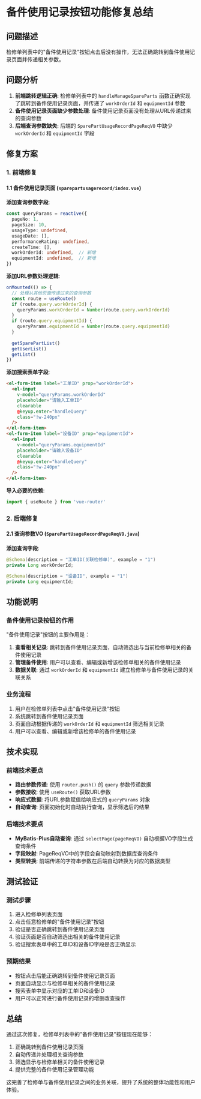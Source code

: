 # 备件使用记录按钮功能修复总结

## 问题描述
检修单列表中的"备件使用记录"按钮点击后没有操作，无法正确跳转到备件使用记录页面并传递相关参数。

## 问题分析
1. **前端跳转逻辑正确**: 检修单列表中的 `handleManageSpareParts` 函数正确实现了跳转到备件使用记录页面，并传递了 `workOrderId` 和 `equipmentId` 参数
2. **备件使用记录页面缺少参数处理**: 备件使用记录页面没有处理从URL传递过来的查询参数
3. **后端查询参数缺失**: 后端的 `SparePartUsageRecordPageReqVO` 中缺少 `workOrderId` 和 `equipmentId` 字段

## 修复方案

### 1. 前端修复

#### 1.1 备件使用记录页面 (`sparepartusagerecord/index.vue`)

**添加查询参数字段**:
```typescript
const queryParams = reactive({
  pageNo: 1,
  pageSize: 10,
  usageType: undefined,
  usageDate: [],
  performanceRating: undefined,
  createTime: [],
  workOrderId: undefined,  // 新增
  equipmentId: undefined,  // 新增
})
```

**添加URL参数处理逻辑**:
```typescript
onMounted(() => {
  // 处理从其他页面传递过来的查询参数
  const route = useRoute()
  if (route.query.workOrderId) {
    queryParams.workOrderId = Number(route.query.workOrderId)
  }
  if (route.query.equipmentId) {
    queryParams.equipmentId = Number(route.query.equipmentId)
  }
  
  getSparePartList()
  getUserList()
  getList()
})
```

**添加搜索表单字段**:
```html
<el-form-item label="工单ID" prop="workOrderId">
  <el-input
    v-model="queryParams.workOrderId"
    placeholder="请输入工单ID"
    clearable
    @keyup.enter="handleQuery"
    class="!w-240px"
  />
</el-form-item>
<el-form-item label="设备ID" prop="equipmentId">
  <el-input
    v-model="queryParams.equipmentId"
    placeholder="请输入设备ID"
    clearable
    @keyup.enter="handleQuery"
    class="!w-240px"
  />
</el-form-item>
```

**导入必要的依赖**:
```typescript
import { useRoute } from 'vue-router'
```

### 2. 后端修复

#### 2.1 查询参数VO (`SparePartUsageRecordPageReqVO.java`)

**添加查询字段**:
```java
@Schema(description = "工单ID(关联检修单)", example = "1")
private Long workOrderId;

@Schema(description = "设备ID", example = "1")
private Long equipmentId;
```

## 功能说明

### 备件使用记录按钮的作用
"备件使用记录"按钮的主要作用是：
1. **查看相关记录**: 跳转到备件使用记录页面，自动筛选出与当前检修单相关的备件使用记录
2. **管理备件使用**: 用户可以查看、编辑或新增该检修单相关的备件使用记录
3. **数据关联**: 通过 `workOrderId` 和 `equipmentId` 建立检修单与备件使用记录的关联关系

### 业务流程
1. 用户在检修单列表中点击"备件使用记录"按钮
2. 系统跳转到备件使用记录页面
3. 页面自动根据传递的 `workOrderId` 和 `equipmentId` 筛选相关记录
4. 用户可以查看、编辑或新增该检修单的备件使用记录

## 技术实现

### 前端技术要点
- **路由参数传递**: 使用 `router.push()` 的 `query` 参数传递数据
- **参数接收**: 使用 `useRoute()` 获取URL参数
- **响应式数据**: 将URL参数赋值给响应式的 `queryParams` 对象
- **自动查询**: 页面初始化时自动执行查询，显示筛选后的结果

### 后端技术要点
- **MyBatis-Plus自动查询**: 通过 `selectPage(pageReqVO)` 自动根据VO字段生成查询条件
- **字段映射**: PageReqVO中的字段会自动映射到数据库查询条件
- **类型转换**: 前端传递的字符串参数在后端自动转换为对应的数据类型

## 测试验证

### 测试步骤
1. 进入检修单列表页面
2. 点击任意检修单的"备件使用记录"按钮
3. 验证是否正确跳转到备件使用记录页面
4. 验证页面是否自动筛选出相关的备件使用记录
5. 验证搜索表单中的工单ID和设备ID字段是否正确显示

### 预期结果
- 按钮点击后能正确跳转到备件使用记录页面
- 页面自动显示与检修单相关的备件使用记录
- 搜索表单中显示对应的工单ID和设备ID
- 用户可以正常进行备件使用记录的增删改查操作

## 总结

通过这次修复，检修单列表中的"备件使用记录"按钮现在能够：
1. 正确跳转到备件使用记录页面
2. 自动传递并处理相关查询参数
3. 筛选显示与检修单相关的备件使用记录
4. 提供完整的备件使用记录管理功能

这完善了检修单与备件使用记录之间的业务关联，提升了系统的整体功能性和用户体验。
